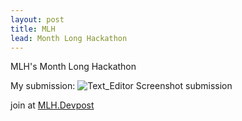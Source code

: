 ```yaml
---
layout: post
title: MLH 
lead: Month Long Hackathon
---
```


MLH's Month Long Hackathon

My submission: ![Text_Editor Screenshot submission](nathanMcL/nathanMcL.github.io/assets/jpg/Text_Editor_screenshot.png) 

join at [MLH.Devpost](https://hackfest-november.devpost.com/)